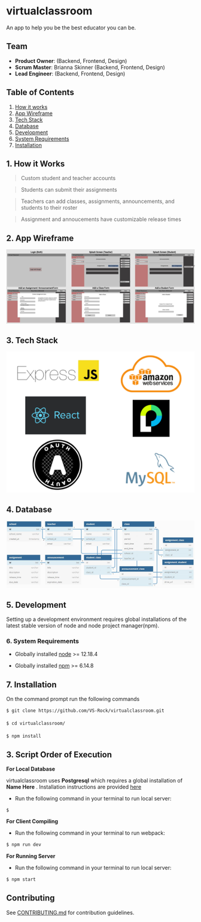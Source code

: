 # virtualclassroom

An app to help you be the best educator you can be.

## Team

- **Product Owner**: (Backend, Frontend, Design)
- **Scrum Master**: Brianna Skinner (Backend, Frontend, Design)
- **Lead Engineer**: (Backend, Frontend, Design)

## Table of Contents

1. [How it works](#how-it-works)
2. [App Wireframe](#wireframe)
3. [Tech Stack](#tech-stack)
4. [Database](#database)
5. [Development](#development)
6. [System Requirements](#system-requirements)
7. [Installation](#installation)

## <a name="how-it-works"></a>1. How it Works

> Custom student and teacher accounts

> Students can submit their assignments

> Teachers can add classes, assignments, announcements, and students to their roster

> Assignment and annoucements have customizable release times

## <a name="wireframe"></a>2. App Wireframe

![Wireframe](images/virtualclassroom-wireframe.JPG)

## <a name="tech-stack"></a>3. Tech Stack

![TechStack](images/virtualclassroom-techstack.PNG)

## <a name="Database"></a>4. Database

![database](images/virtualclassroom-schema.JPG)

## <a name="development"></a>5. Development

Setting up a development environment requires global installations of the latest stable version of node and node project manager(npm).

### <a name="system-requirements"></a>6. System Requirements

- Globally installed [node](https://nodejs.org/en/) >= 12.18.4

- Globally installed [npm](https://www.npmjs.org/) >= 6.14.8

## <a name="installation"></a>7. Installation

On the command prompt run the following commands

```sh
$ git clone https://github.com/VS-Rock/virtualclassroom.git

$ cd virtualclassroom/

$ npm install
```

## <a name="script"></a>3. Script Order of Execution

**For Local Database**

virtualclassroom uses **Postgresql** which requires a global installation of **Name Here** . Installation instructions are provided [here]()

- Run the following command in your terminal to run local server:

```
$
```

**For Client Compiling**

- Run the following command in your terminal to run webpack:

```sh
$ npm run dev
```

**For Running Server**

- Run the following command in your terminal to run local server:

```sh
$ npm start
```

## <a name="contributing"></a>Contributing

See [CONTRIBUTING.md](CONTRIBUTING.md) for contribution guidelines.
